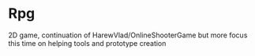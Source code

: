 # Rpg
2D game, continuation of HarewVlad/OnlineShooterGame but more focus this time on helping tools and prototype creation
